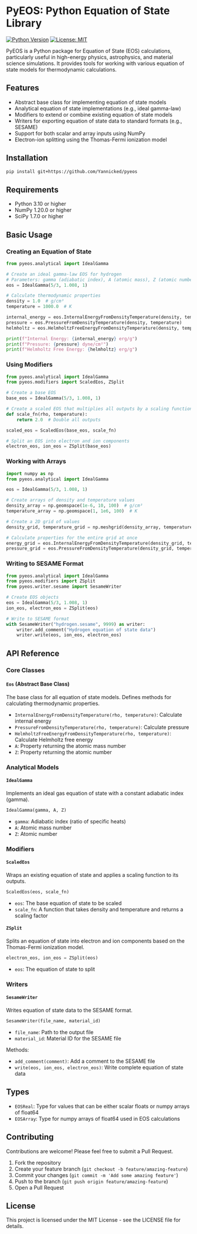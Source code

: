 # PyEOS: Python Equation of State Library

[![Python Version](https://img.shields.io/badge/python-3.10%2B-blue.svg)](https://www.python.org/downloads/)
[![License: MIT](https://img.shields.io/badge/License-MIT-yellow.svg)](https://opensource.org/licenses/MIT)

PyEOS is a Python package for Equation of State (EOS) calculations, particularly useful in high-energy physics, astrophysics, and material science simulations. It provides tools for working with various equation of state models for thermodynamic calculations.

## Features

- Abstract base class for implementing equation of state models
- Analytical equation of state implementations (e.g., ideal gamma-law)
- Modifiers to extend or combine existing equation of state models
- Writers for exporting equation of state data to standard formats (e.g., SESAME)
- Support for both scalar and array inputs using NumPy
- Electron-ion splitting using the Thomas-Fermi ionization model

## Installation

```bash
pip install git+https://github.com/Yannicked/pyeos
```

## Requirements

- Python 3.10 or higher
- NumPy 1.20.0 or higher
- SciPy 1.7.0 or higher

## Basic Usage

### Creating an Equation of State

```python
from pyeos.analytical import IdealGamma

# Create an ideal gamma-law EOS for hydrogen
# Parameters: gamma (adiabatic index), A (atomic mass), Z (atomic number)
eos = IdealGamma(5/3, 1.008, 1)

# Calculate thermodynamic properties
density = 1.0  # g/cm³
temperature = 1000.0  # K

internal_energy = eos.InternalEnergyFromDensityTemperature(density, temperature)
pressure = eos.PressureFromDensityTemperature(density, temperature)
helmholtz = eos.HelmholtzFreeEnergyFromDensityTemperature(density, temperature)

print(f"Internal Energy: {internal_energy} erg/g")
print(f"Pressure: {pressure} dyne/cm²")
print(f"Helmholtz Free Energy: {helmholtz} erg/g")
```

### Using Modifiers

```python
from pyeos.analytical import IdealGamma
from pyeos.modifiers import ScaledEos, ZSplit

# Create a base EOS
base_eos = IdealGamma(5/3, 1.008, 1)

# Create a scaled EOS that multiplies all outputs by a scaling function
def scale_fn(rho, temperature):
    return 2.0  # Double all outputs

scaled_eos = ScaledEos(base_eos, scale_fn)

# Split an EOS into electron and ion components
electron_eos, ion_eos = ZSplit(base_eos)
```

### Working with Arrays

```python
import numpy as np
from pyeos.analytical import IdealGamma

eos = IdealGamma(5/3, 1.008, 1)

# Create arrays of density and temperature values
density_array = np.geomspace(1e-6, 10, 100)  # g/cm³
temperature_array = np.geomspace(1, 1e6, 100)  # K

# Create a 2D grid of values
density_grid, temperature_grid = np.meshgrid(density_array, temperature_array)

# Calculate properties for the entire grid at once
energy_grid = eos.InternalEnergyFromDensityTemperature(density_grid, temperature_grid)
pressure_grid = eos.PressureFromDensityTemperature(density_grid, temperature_grid)
```

### Writing to SESAME Format

```python
from pyeos.analytical import IdealGamma
from pyeos.modifiers import ZSplit
from pyeos.writer.sesame import SesameWriter

# Create EOS objects
eos = IdealGamma(5/3, 1.008, 1)
ion_eos, electron_eos = ZSplit(eos)

# Write to SESAME format
with SesameWriter("hydrogen.sesame", 9999) as writer:
    writer.add_comment("Hydrogen equation of state data")
    writer.write(eos, ion_eos, electron_eos)
```

## API Reference

### Core Classes

#### `Eos` (Abstract Base Class)

The base class for all equation of state models. Defines methods for calculating thermodynamic properties.

- `InternalEnergyFromDensityTemperature(rho, temperature)`: Calculate internal energy
- `PressureFromDensityTemperature(rho, temperature)`: Calculate pressure
- `HelmholtzFreeEnergyFromDensityTemperature(rho, temperature)`: Calculate Helmholtz free energy
- `A`: Property returning the atomic mass number
- `Z`: Property returning the atomic number

### Analytical Models

#### `IdealGamma`

Implements an ideal gas equation of state with a constant adiabatic index (gamma).

```python
IdealGamma(gamma, A, Z)
```

- `gamma`: Adiabatic index (ratio of specific heats)
- `A`: Atomic mass number
- `Z`: Atomic number

### Modifiers

#### `ScaledEos`

Wraps an existing equation of state and applies a scaling function to its outputs.

```python
ScaledEos(eos, scale_fn)
```

- `eos`: The base equation of state to be scaled
- `scale_fn`: A function that takes density and temperature and returns a scaling factor

#### `ZSplit`

Splits an equation of state into electron and ion components based on the Thomas-Fermi ionization model.

```python
electron_eos, ion_eos = ZSplit(eos)
```

- `eos`: The equation of state to split

### Writers

#### `SesameWriter`

Writes equation of state data to the SESAME format.

```python
SesameWriter(file_name, material_id)
```

- `file_name`: Path to the output file
- `material_id`: Material ID for the SESAME file

Methods:

- `add_comment(comment)`: Add a comment to the SESAME file
- `write(eos, ion_eos, electron_eos)`: Write complete equation of state data

## Types

- `EOSReal`: Type for values that can be either scalar floats or numpy arrays of float64
- `EOSArray`: Type for numpy arrays of float64 used in EOS calculations

## Contributing

Contributions are welcome! Please feel free to submit a Pull Request.

1. Fork the repository
2. Create your feature branch (`git checkout -b feature/amazing-feature`)
3. Commit your changes (`git commit -m 'Add some amazing feature'`)
4. Push to the branch (`git push origin feature/amazing-feature`)
5. Open a Pull Request

## License

This project is licensed under the MIT License - see the LICENSE file for details.
